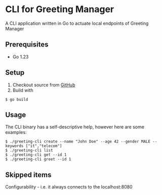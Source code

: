 # CLI for Greeting Manager

A CLI application written in Go to actuate local endpoints of Greeting Manager

## Prerequisites

- Go 1.23

## Setup

1. Checkout source from [GitHub](https://github.com/bergerdenes/greeting-cli)
2. Build with

`$ go build`

## Usage

The CLI binary has a self-descriptive help, however here are some examples:

```
$ ./greeting-cli create --name "John Doe" --age 42 --gender MALE --keywords ["it","telecom"]
$ ./greeting-cli list
$ ./greeting-cli get --id 1
$ ./greeting-cli greet --id 1
```

## Skipped items

Configurability - i.e. it always connects to the localhost:8080
